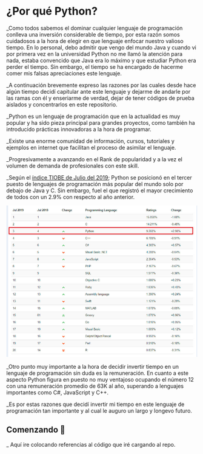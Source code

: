 # ¿Por qué Python?

_Como todos sabemos el dominar cualquier lenguaje de programación conlleva una inversión considerable de tiempo, por esta razón somos cuidadosos a la hora de elegir en que lenguaje enfocar nuestro valioso tiempo. En lo personal, debo admitir que vengo del mundo Java y cuando vi por primera vez en la universidad Python no me llamó la atención para nada, estaba convencido que Java era lo máximo y que estudiar Python era perder el tiempo. Sin embargo, el tiempo se ha encargado de hacerme comer mis falsas apreciaciones este lenguaje.

_A continuación brevemente expreso las razones por las cuales desde hace algún tiempo  decidí capitular ante este lenguaje y dejarme de andarle por las ramas con él y enseriarme de verdad, dejar de tener códigos de prueba aislados y concentrarlos en este repositorio.

_Python es un lenguaje de programación que en la actualidad es muy popular y ha sido pieza principal para grandes proyectos, como también ha introducido prácticas innovadoras a la hora de programar.

_Existe una enorme comunidad  de información, cursos, tutoriales y ejemplos en internet  que facilitan el proceso de asimilar el lenguaje.

_Progresivamente a avanzando en el Rank de popularidad y a la vez el volumen de demanda de profesionales con este skill.

_Según el [índice TIOBE de Julio del 2019](https://www.tiobe.com/tiobe-index/); Python se posicionó en el tercer puesto de lenguajes de programación más popular del mundo solo por debajo de Java y C. Sin embargo, fuel el que registró el mayor crecimiento de todos con un 2.9% con respecto al año anterior.
 
![Ranking TIOBE 2019 de lenguajes más populares!](https://raw.githubusercontent.com/oswaldom-code/Python/master/img/Ranking-Lenguajes-de-programacion.jpg)

_Otro punto muy importante a la hora de decidir invertir tiempo en un lenguaje de programación sin duda es la remuneración. En cuanto a este aspecto Python figura en puesto no muy ventajoso ocupando el número 12 con una remuneración promedio de 63K al año, superando a lenguajes importantes como C#, JavaScript y C++.

_Es por estas razones que decidí invertir mi tiempo en este lenguaje de programación tan importante y al cual le auguro un largo y longevo futuro.


## Comenzando 🚀

_ Aquí ire colocando referencias al código que iré cargando al repo.
